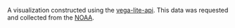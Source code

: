 A visualization constructed using the [vega-lite-api](https://github.com/vega/vega-lite-api/).  This data was requested and collected from the [NOAA](https://www.ncdc.noaa.gov/data-access/quick-links).  